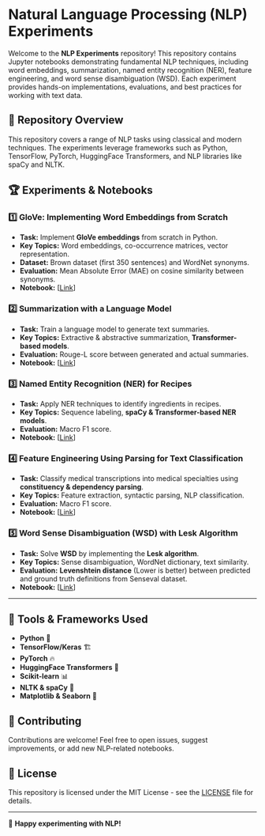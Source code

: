 # Natural Language Processing (NLP) Experiments

Welcome to the **NLP Experiments** repository! This repository contains Jupyter notebooks demonstrating fundamental NLP techniques, including word embeddings, summarization, named entity recognition (NER), feature engineering, and word sense disambiguation (WSD). Each experiment provides hands-on implementations, evaluations, and best practices for working with text data.

## 📌 Repository Overview
This repository covers a range of NLP tasks using classical and modern techniques. The experiments leverage frameworks such as Python, TensorFlow, PyTorch, HuggingFace Transformers, and NLP libraries like spaCy and NLTK.

## 🏆 Experiments & Notebooks

### 1️⃣ **GloVe: Implementing Word Embeddings from Scratch**
- **Task:** Implement **GloVe embeddings** from scratch in Python.
- **Key Topics:** Word embeddings, co-occurrence matrices, vector representation.
- **Dataset:** Brown dataset (first 350 sentences) and WordNet synonyms.
- **Evaluation:** Mean Absolute Error (MAE) on cosine similarity between synonyms.
- **Notebook:** [[Link](https://github.com/ForYourEyesOnlyyy/Natural-Language-Processing/blob/main/notebooks/GLoVe.ipynb)]

### 2️⃣ **Summarization with a Language Model**
- **Task:** Train a language model to generate text summaries.
- **Key Topics:** Extractive & abstractive summarization, **Transformer-based models**.
- **Evaluation:** Rouge-L score between generated and actual summaries.
- **Notebook:** [[Link](https://github.com/ForYourEyesOnlyyy/Natural-Language-Processing/blob/main/notebooks/Language_Modelling..ipynb)]

### 3️⃣ **Named Entity Recognition (NER) for Recipes**
- **Task:** Apply NER techniques to identify ingredients in recipes.
- **Key Topics:** Sequence labeling, **spaCy & Transformer-based NER models**.
- **Evaluation:** Macro F1 score.
- **Notebook:** [[Link](https://github.com/ForYourEyesOnlyyy/Natural-Language-Processing/blob/main/notebooks/NER.ipynb)]

### 4️⃣ **Feature Engineering Using Parsing for Text Classification**
- **Task:** Classify medical transcriptions into medical specialties using **constituency & dependency parsing**.
- **Key Topics:** Feature extraction, syntactic parsing, NLP classification.
- **Evaluation:** Macro F1 score.
- **Notebook:** [[Link](https://github.com/ForYourEyesOnlyyy/Natural-Language-Processing/blob/main/notebooks/%20Feature_Engineering_with_Dependency_Parsing.ipynb)]

### 5️⃣ **Word Sense Disambiguation (WSD) with Lesk Algorithm**
- **Task:** Solve **WSD** by implementing the **Lesk algorithm**.
- **Key Topics:** Sense disambiguation, WordNet dictionary, text similarity.
- **Evaluation:** **Levenshtein distance** (Lower is better) between predicted and ground truth definitions from Senseval dataset.
- **Notebook:** [[Link](https://github.com/ForYourEyesOnlyyy/Natural-Language-Processing/blob/main/notebooks/WSD.ipynb)]

---
## 🔧 Tools & Frameworks Used
- **Python** 🐍
- **TensorFlow/Keras** 🏗️
- **PyTorch** 🔥
- **HuggingFace Transformers** 🤗
- **Scikit-learn** 📊
- **NLTK & spaCy** 📖
- **Matplotlib & Seaborn** 🎨

## 🤝 Contributing
Contributions are welcome! Feel free to open issues, suggest improvements, or add new NLP-related notebooks.

## 📜 License
This repository is licensed under the MIT License - see the [LICENSE](LICENSE) file for details.

---
🚀 **Happy experimenting with NLP!**

